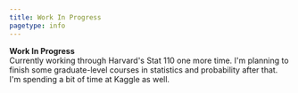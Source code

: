 ```yaml
---
title: Work In Progress
pagetype: info
---
```


**Work In Progress**<br> 
Currently working through Harvard's Stat 110 one more time. I'm planning to finish some graduate-level courses in statistics and probability after that. I'm spending a bit of time at Kaggle as well.